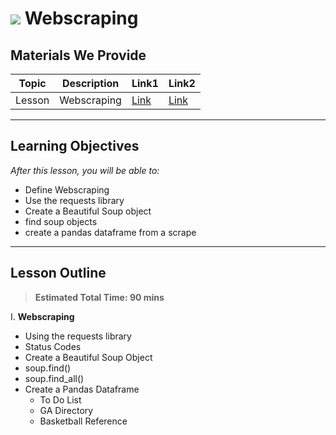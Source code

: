 # ![](https://ga-dash.s3.amazonaws.com/production/assets/logo-9f88ae6c9c3871690e33280fcf557f33.png) Webscraping

## Materials We Provide


| Topic | Description | Link1 | Link2 |
| --- | --- | --- | --- |
| Lesson | Webscraping | [Link](./Codealong.ipynb) | [Link](./intro-to-web-scraping-spiders-with-scrapy.ipynb)|

---

## Learning Objectives
*After this lesson, you will be able to:*

- Define Webscraping
- Use the requests library
- Create a Beautiful Soup object
- find soup objects
- create a pandas dataframe from a scrape
---

## Lesson Outline

> **Estimated Total Time: 90 mins**

I. **Webscraping** 
- Using the requests library
- Status Codes
- Create a Beautiful Soup Object
- soup.find()
- soup.find_all()
- Create a Pandas Dataframe
  - To Do List
  - GA Directory
  - Basketball Reference

